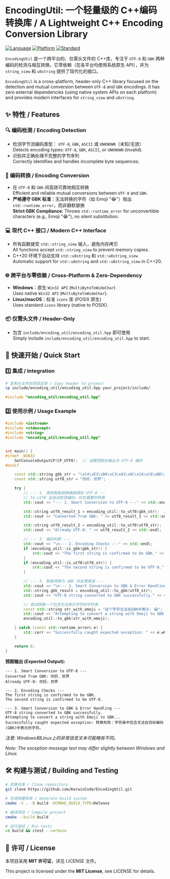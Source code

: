 # EncodingUtil: 一个轻量级的 C++编码转换库 / A Lightweight C++ Encoding Conversion Library

[![Language](https://img.shields.io/badge/Language-C++20-blue.svg)](https://isocpp.org/)
[![Platform](https://img.shields.io/badge/Platform-Windows%20%7C%20Linux%20%7C%20macOS-brightgreen.svg)](https://img.shields.io/badge/Platform-Windows%20%7C%20Linux%20%7C%20macOS-brightgreen.svg)
[![Standard](https://img.shields.io/badge/Standard-Header--Only-orange.svg)](https://img.shields.io/badge/Standard-Header--Only-orange.svg)

`EncodingUtil` 是一个跨平台的、仅需头文件的 C++库，专注于 `UTF-8` 和 `GBK` 两种编码的检测与相互转换。它零依赖（在各平台均使用系统原生 API），并为 `string_view` 和 `u8string` 提供了现代化的接口。

`EncodingUtil` is a cross-platform, header-only C++ library focused on the detection and mutual conversion between `UTF-8` and `GBK` encodings. It has zero external dependencies (using native system APIs on each platform) and provides modern interfaces for `string_view` and `u8string`.

## ✨ 特性 / Features

### 🔍 编码检测 / Encoding Detection

- 检测字节流编码类型： `UTF-8`, `GBK`, `ASCII` 或 `UNKNOWN`（未知/无效）  
  Detects encoding types: `UTF-8`, `GBK`, `ASCII`, or `UNKNOWN` (invalid).
- 识别并正确处理不完整的字节序列  
  Correctly identifies and handles incomplete byte sequences.

### 🔄 编码转换 / Encoding Conversion

- 在 `UTF-8` 和 `GBK` 间高效可靠地相互转换  
  Efficient and reliable mutual conversions between `UTF-8` and `GBK`.
- **严格遵守 GBK 标准**：无法转换的字符（如 Emoji "😂"）抛出 `std::runtime_error`，而非静默替换  
  **Strict GBK Compliance**: Throws `std::runtime_error` for unconvertible characters (e.g., Emoji "😂"), no silent substitution.

### 💻 现代 C++ 接口 / Modern C++ Interface

- 所有函数接受 `std::string_view` 输入，避免内存拷贝  
  All functions accept `std::string_view` to prevent memory copies.
- C++20 环境下自动支持 `std::u8string` 和 `std::u8string_view`  
  Automatic support for `std::u8string` and `std::u8string_view` in C++20.

### 🌐 跨平台与零依赖 / Cross-Platform & Zero-Dependency

- **Windows**：原生 `Win32 API` (`MultiByteToWideChar`)  
  Uses native `Win32 API` (`MultiByteToWideChar`).
- **Linux/macOS**：标准 `iconv` 库 (POSIX 原生)  
  Uses standard `iconv` library (native to POSIX).

### 📦 仅需头文件 / Header-Only

- 包含 `include/encoding_util/encoding_util.hpp` 即可使用  
  Simply include `include/encoding_util/encoding_util.hpp` to start.

## 🚀 快速开始 / Quick Start

### 1️⃣ 集成 / Integration

```bash
# 复制头文件到项目目录 / Copy header to project
cp include/encoding_util/encoding_util.hpp your_project/include/
```

```cpp
#include "encoding_util/encoding_util.hpp"
```

### 2️⃣ 使用示例 / Usage Example

```cpp
#include <iostream>
#include <stdexcept>
#include <string>
#include "encoding_util/encoding_util.hpp"


int main() {
#ifdef _WIN32
    SetConsoleOutputCP(CP_UTF8);  // 设置控制台输出为 UTF-8 编码
#endif

    const std::string gbk_str = "\xC4\xE3\xBA\xC3\xA3\xAC\xCA\xC0\xBD\xe7";  // "你好，世界" 的 GBK 编码
    const std::string utf8_str = "你好，世界";

    try {
        // --- 1. 使用智能转换确保得到 UTF-8 ---
        // to_utf8 会自动检测编码，仅在需要时转换
        std::cout << "--- 1. Smart Conversion to UTF-8 ---" << std::endl;

        std::string utf8_result_1 = encoding_util::to_utf8(gbk_str);  // 从GBK转换
        std::cout << "Converted from GBK: " << utf8_result_1 << std::endl;

        std::string utf8_result_2 = encoding_util::to_utf8(utf8_str);  // 本身就是UTF-8，无转换开销
        std::cout << "Already UTF-8: " << utf8_result_2 << std::endl;

        // --- 2. 编码判断 ---
        std::cout << "\n--- 2. Encoding Checks ---" << std::endl;
        if (encoding_util::is_gbk(gbk_str)) {
            std::cout << "The first string is confirmed to be GBK." << std::endl;
        }
        if (encoding_util::is_utf8(utf8_str)) {
            std::cout << "The second string is confirmed to be UTF-8." << std::endl;
        }

        // --- 3. 智能转换为 GBK 并处理错误 ---
        std::cout << "\n--- 3. Smart Conversion to GBK & Error Handling ---" << std::endl;
        std::string gbk_result = encoding_util::to_gbk(utf8_str);
        std::cout << "UTF-8 string converted to GBK successfully." << std::endl;

        // 尝试转换一个包含无法表示字符的字符串
        const std::string str_with_emoji = "这个字符无法在GBK中表示: 😂";
        std::cout << "Attempting to convert a string with Emoji to GBK..." << std::endl;
        encoding_util::to_gbk(str_with_emoji);

    } catch (const std::runtime_error& e) {
        std::cerr << "Successfully caught expected exception: " << e.what() << std::endl;
    }

    return 0;
}
```

**预期输出 (Expected Output):**

```text
--- 1. Smart Conversion to UTF-8 ---
Converted from GBK: 你好，世界
Already UTF-8: 你好，世界

--- 2. Encoding Checks ---
The first string is confirmed to be GBK.
The second string is confirmed to be UTF-8.

--- 3. Smart Conversion to GBK & Error Handling ---
UTF-8 string converted to GBK successfully.
Attempting to convert a string with Emoji to GBK...
Successfully caught expected exception: 转换失败：字符串中包含无法在目标编码(GBK)中表示的字符。
```

*注意: Windows和Linux上的异常信息文本可能略有不同。*

*Note: The exception message text may differ slightly between Windows and Linux.*

## 🛠️ 构建与测试 / Building and Testing

```bash
# 克隆仓库 / Clone repository
git clone https://github.com/KerwinCode/EncodingUtil.git

# 生成构建系统 / Generate build system
cmake -S . -B build -DCMAKE_BUILD_TYPE=Release

# 编译项目 / Compile project
cmake --build build

# 运行测试 / Run tests
cd build && ctest --verbose
```

## 📜 许可 / License

本项目采用 **MIT 许可证**，详见 LICENSE 文件。

This project is licensed under the **MIT License**, see LICENSE for details.
